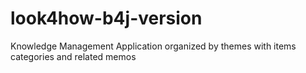 # look4how-b4j-version
Knowledge Management Application organized by themes with items categories and related memos
